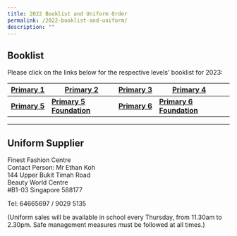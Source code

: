 ```yaml
---
title: 2022 Booklist and Uniform Order
permalink: /2022-booklist-and-uniform/
description: ""
---
```

**Booklist**
------------

Please click on the links below for the respective levels’ booklist for 2023:



| [Primary&nbsp;1](/files/P1-2023-Booklist.pdf) | [Primary&nbsp;2](/files/P2-2023-Booklist.pdf) | [Primary&nbsp;3](/files/P3-2023-Booklist.pdf)| [Primary&nbsp;4](/files/P4-2023-Booklist.pdf)||
| -------- | -------- | -------- | - | - |
|[**Primary 5**](/files/P5-2023-Booklist.pdf)   | [**Primary 5 Foundation**](/files/P5-Foundation-2023-Booklist.pdf) | [**Primary 6**](/files/P6-2023-Booklist.pdf)| [**Primary 6 Foundation**](/files/P6-Foundation-2023-Booklist.pdf)



* * *

**Uniform Supplier**
--------------------

Finest Fashion Centre  
Contact Person: Mr Ethan Koh  
144 Upper Bukit Timah Road  
Beauty World Centre  
#B1-03 Singapore 588177

Tel: 64665697 / 9029 5135

(Uniform sales will be available in school every Thursday, from 11.30am to 2.30pm. Safe management measures must be followed at all times.)